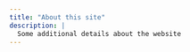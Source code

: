 ```yaml
---
title: "About this site"
description: |
  Some additional details about the website
---
```




```{.r .distill-force-highlighting-css}
```
